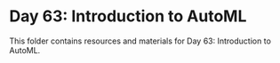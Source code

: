 # Day 63: Introduction to AutoML

This folder contains resources and materials for Day 63: Introduction to AutoML.